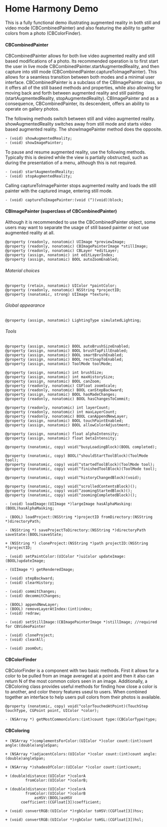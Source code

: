 # Home Harmony Demo
This is a fully functional demo illustrating augmented reality in both still and video mode (CBCombinedPainter) and also featuring the ability to gather colors from a photo (CBColorFinder). 

#### CBCombinedPainter
CBCombinedPainter allows for both live video augmented reality and still based modifications of a photo. Its recommended operation is to first start the user in live mode CBCombinedPainter.startAugmentedReality, and then capture into still mode (CBCombinedPainter.captureToImagePainter). This allows for a seamless transition between both modes and a minimal user interface. CBCombinedPainter is a subclass of the CBImagePainter class, so it offers all of the still based methods and properties, while also allowing for moving back and forth between augmented reality and still painting (startAugmentedReality, stopAugmentedReality). CBImagePainter and as a consequence, CBCombinedPainter, its descendent, offers an ability to operate on gallery photos.


The following methods switch between still and video augmented reality. showAugmentedReality switches away from still mode and starts video based augmented reality. The showImagePainter method does the opposite.
```
- (void) showAugmentedReality;
- (void) showImagePainter;
```

To pause and resume augmented reality, use the following methods. Typically this is desired while the view is partially obstructed, such as during the presentation of a menu, although this is not required.
```
- (void) startAugmentedReality;
- (void) stopAugmentedReality;
```

Calling captureToImagePainter stops augmented reality and loads the still painter with the captured image, entering still mode.
```
- (void) captureToImagePainter:(void (^)(void))block;
```

#### CBImagePainter (superclass of CBCombinedPainter)
Although it is recommended to use the CBCombinedPainter object, some users may want to separate the usage of still based painter or not use augmented reality at all. 

```
@property (readonly, nonatomic) UIImage *previewImage;
@property (readonly, nonatomic) CBImagePainterImage *stillImage;
@property (readonly, nonatomic) CBLayer *editLayer;
@property (assign, nonatomic) int editLayerIndex;
@property (assign, nonatomic) BOOL autoZoomEnabled;
```

###### Material choices
```
@property (retain, nonatomic) UIColor *paintColor;
@property (readonly, nonatomic) NSString *projectID;
@property (nonatomic, strong) UIImage *texture;
```

###### Global appearance
```
@property (assign, nonatomic) LightingType simulatedLighting;
```

###### Tools
```
@property (assign, nonatomic) BOOL autoBrushSizeEnabled;
@property (assign, nonatomic) BOOL brushTapFillEnabled;
@property (assign, nonatomic) BOOL smartBrushEnabled;
@property (assign, nonatomic) BOOL rectSnapToEnabled;
@property (assign, nonatomic) ToolMode toolMode;
```

```
@property (assign, nonatomic) int brushSize;
@property (assign, nonatomic) int maxHistorySize;
@property (assign, nonatomic) BOOL canZoom;
@property (readonly, nonatomic) CGFloat zoomScale;
@property (readonly, nonatomic) BOOL canStepBackward;
@property (assign, nonatomic) BOOL hasMadeChanges;
@property (readonly, nonatomic) BOOL hasChangesToCommit;
```

```
@property (readonly, nonatomic) int layerCount;
@property (readonly, nonatomic) int maxLayerCount;
@property (readonly, nonatomic) BOOL canAppendNewLayer;
@property (assign, nonatomic) BOOL touchPaintEnabled;
@property (assign, nonatomic) BOOL allowColorAdjustment;
```

```
@property (assign, nonatomic) float alphaIntensity;
@property (assign, nonatomic) float betaIntensity;
```

```
@property (nonatomic, copy) void(^busyLoadingBlock)(BOOL completed);

@property (nonatomic, copy) BOOL(^shouldStartToolBlock)(ToolMode tool);
@property (nonatomic, copy) void(^startedToolBlock)(ToolMode tool);
@property (nonatomic, copy) void(^finishedToolBlock)(ToolMode tool);

@property (nonatomic, copy) void(^historyChangedBlock)(void);

@property (nonatomic, copy) void(^scrolledContentsBlock)();
@property (nonatomic, copy) void(^zoomingStartedBlock)();
@property (nonatomic, copy) void(^zoomingCompletedBlock)();
```

```
- (void) loadImage:(UIImage *)largeImage hasAlphaMasking:(BOOL)hasAlphaMasking;
```

```
- (BOOL) loadProject:(NSString *)projectID fromDirectory:(NSString *)directoryPath;
```

```
- (NSString *) saveProjectToDirectory:(NSString *)directoryPath saveState:(BOOL)saveState;
```

```
+ (NSString *) cloneProject:(NSString *)path projectID:(NSString *)projectID;
```

```
- (void) setPaintColor:(UIColor *)uiColor updateImage:(BOOL)updateImage;
```

```
- (UIImage *) getRenderedImage;
```

```
- (void) stepBackward;
- (void) clearHistory;
```

```
- (void) commitChanges;
- (void) decommitChanges;
```

```
- (BOOL) appendNewLayer;
- (BOOL) removeLayerAtIndex:(int)index;
- (void) redraw;
```

```
- (void) setStillImage:(CBImagePainterImage *)stillImage; //required for CBVideoPainter
```

```
- (void) cloneProject;
- (void) clearAll;
```

```
- (void) zoomOut;
```


#### CBColorFinder
CBColorFinder is a component with two basic methods. First it allows for a color to be pulled from an image averaged at a point and then it also can return N of the most common colors seen in an image. Additionally, a CBColoring class provides useful methods for finding how close a color is to another, and color theory features useul to users. When combined together an interface to help users pull colors from their photos is available. 

```
@property (nonatomic, copy) void(^colorTouchedAtPoint)(TouchStep touchType, CGPoint point, UIColor *color);
```

```
- (NSArray *) getMostCommonColors:(int)count type:(CBColorType)type;
```

#### CBColoring

```
+ (NSArray *)complementsForColor:(UIColor *)color count:(int)count angle:(double)angleSpan;
```

```
+ (NSArray *)adjacentColors:(UIColor *)color count:(int)count angle:(double)angleSpan;
```

```
+ (NSArray *)shadesOfColor:(UIColor *)color count:(int)count;
```

```
+ (double)distance:(UIColor *)colorA
         fromColor:(UIColor *)colorB;
```

```
+ (double)distance:(UIColor *)colorA
         fromColor:(UIColor *)colorB
             asHSV:(BOOL)asHSV
       coefficient:(CGFloat[3])coefficient;
```

```
+ (void) convertRGB:(UIColor *)rgbColor toHSV:(CGFloat[3])hsv;
```

```
+ (void) convertRGB:(UIColor *)rgbColor toHSL:(CGFloat[3])hsl;
```
